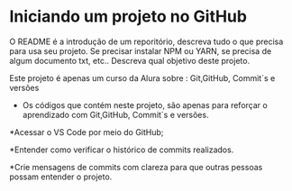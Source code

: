 <h1> Iniciando um projeto no GitHub </h1>

O README é a introdução de um reporitório, descreva tudo o que precisa para usa  seu projeto.
Se precisar instalar NPM ou YARN, se precisa de algum documento txt, etc..
Descreva qual objetivo deste projeto.

Este projeto é apenas um curso da Alura sobre : Git,GitHub, Commit´s e versões

* Os códigos que contém neste projeto, são apenas para reforçar o aprendizado com Git,GitHub, Commit´s e versões. 

*Acessar o VS Code por meio do GitHub;

*Entender como verificar o histórico de commits realizados.

*Crie mensagens de commits com clareza para que outras pessoas possam entender o projeto.